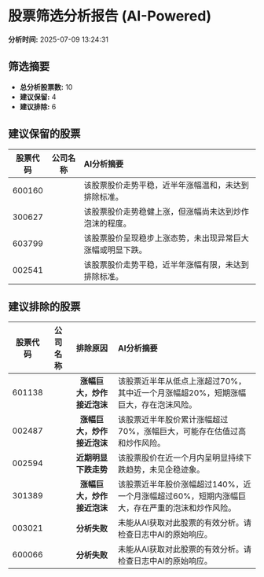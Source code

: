 # 股票筛选分析报告 (AI-Powered)

**分析时间:** 2025-07-09 13:24:31

## 筛选摘要

- **总分析股票数:** 10
- **建议保留:** 4
- **建议排除:** 6

## 建议保留的股票

| 股票代码 | 公司名称 | AI分析摘要 |
|:---:|:---:|:---|
| 600160 |  | 该股票股价走势平稳，近半年涨幅温和，未达到排除标准。 |
| 300627 |  | 该股票股价走势稳健上涨，但涨幅尚未达到炒作泡沫的程度。 |
| 603799 |  | 该股票股价呈现稳步上涨态势，未出现异常巨大涨幅或明显下跌。 |
| 002541 |  | 该股票股价走势平稳，近半年涨幅有限，未达到排除标准。 |

## 建议排除的股票

| 股票代码 | 公司名称 | 排除原因 | AI分析摘要 |
|:---:|:---:|:---:|:---|
| 601138 |  | **涨幅巨大，炒作接近泡沫** | 该股票近半年从低点上涨超过70%，其中近一个月涨幅超20%，短期涨幅巨大，存在泡沫风险。 |
| 002487 |  | **涨幅巨大，炒作接近泡沫** | 该股票近半年股价累计涨幅超过70%，涨幅巨大，可能存在估值过高和炒作风险。 |
| 002594 |  | **近期明显下跌走势** | 该股票股价在近一个月内呈明显持续下跌趋势，未见企稳迹象。 |
| 301389 |  | **涨幅巨大，炒作接近泡沫** | 该股票近半年股价涨幅超过140%，近一个月涨幅超过60%，短期内涨幅巨大，存在严重的泡沫和炒作风险。 |
| 003021 |  | **分析失败** | 未能从AI获取对此股票的有效分析。请检查日志中AI的原始响应。 |
| 600066 |  | **分析失败** | 未能从AI获取对此股票的有效分析。请检查日志中AI的原始响应。 |
